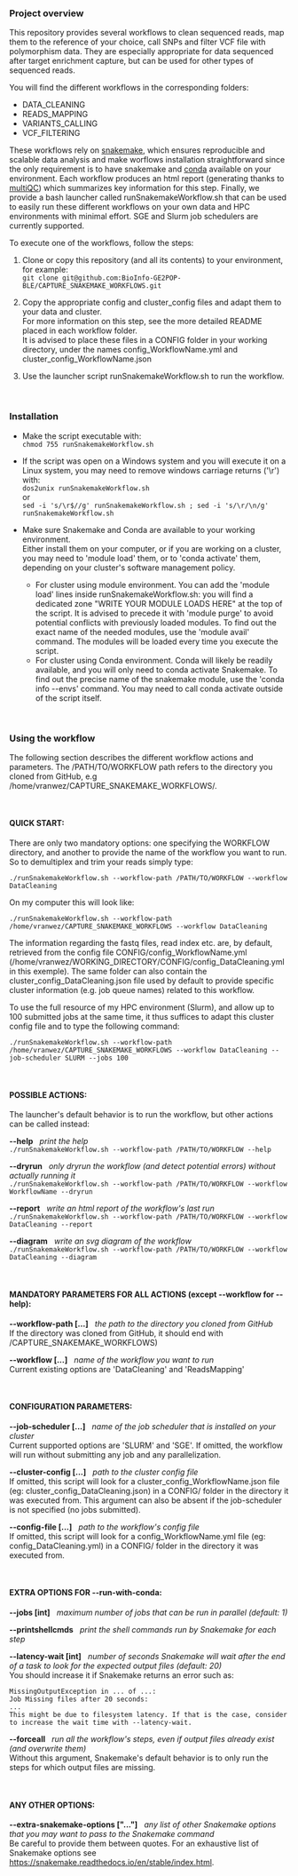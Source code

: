 ### Project overview  
This repository provides several workflows to clean sequenced reads, map them to the reference of your choice, call SNPs and filter VCF file with polymorphism data. They are especially appropriate for data sequenced after target enrichment capture, but can be used for other types of sequenced reads.

You will find the different workflows in the corresponding folders:
- DATA_CLEANING
- READS_MAPPING
- VARIANTS_CALLING 
- VCF_FILTERING 

These workflows rely on [snakemake](https://snakemake.readthedocs.io/en/stable/), which ensures reproducible and scalable data analysis and make worflows installation straightforward since the only requirement is to have snakemake and [conda](https://docs.conda.io/en/latest/) available on your environment. Each workflow produces an html report (generating thanks to [multiQC](https://multiqc.info/)) which summarizes key information for this step. Finally, we provide a bash launcher called runSnakemakeWorkflow.sh that can be used to easily run these different workflows on your own data and HPC environments with minimal effort. SGE and Slurm job schedulers are currently supported.

To execute one of the workflows, follow the steps:  

1) Clone or copy this repository (and all its contents) to your environment, for example:   
```git clone git@github.com:BioInfo-GE2POP-BLE/CAPTURE_SNAKEMAKE_WORKFLOWS.git```  

2) Copy the appropriate config and cluster_config files and adapt them to your data and cluster.  
For more information on this step, see the more detailed README placed in each workflow folder.  
It is advised to place these files in a CONFIG folder in your working directory, under the names config_WorkflowName.yml and cluster_config_WorkflowName.json  

3) Use the launcher script runSnakemakeWorkflow.sh to run the workflow.  

&nbsp;
### Installation  
- Make the script executable with:  
```chmod 755 runSnakemakeWorkflow.sh```  

- If the script was open on a Windows system and you will execute it on a Linux system, you may need to remove windows carriage returns ('\r') with:  
```dos2unix runSnakemakeWorkflow.sh```  
or  
```sed -i 's/\r$//g' runSnakemakeWorkflow.sh ; sed -i 's/\r/\n/g' runSnakemakeWorkflow.sh```  

- Make sure Snakemake and Conda are available to your working environment.  
Either install them on your computer, or if you are working on a cluster, you may need to 'module load' them, or to 'conda activate' them, depending on your cluster's software management policy.  
    - For cluster using module environment. You can add the 'module load' lines inside runSnakemakeWorkflow.sh: you will find a dedicated zone "WRITE YOUR MODULE LOADS HERE" at the top of the script. It is advised to precede it with 'module purge' to avoid potential conflicts with previously loaded modules. To find out the exact name of the needed modules, use the 'module avail' command. The modules will be loaded every time you execute the script.  
    - For cluster using Conda environment. Conda will likely be readily available, and you will only need to conda activate Snakemake. To find out the precise name of the snakemake module, use the 'conda info --envs' command. You may need to call conda activate outside of the script itself.  

&nbsp;
### Using the workflow

The following section describes the different workflow actions and parameters. The /PATH/TO/WORKFLOW path refers to the directory you cloned from GitHub, e.g  /home/vranwez/CAPTURE_SNAKEMAKE_WORKFLOWS/.

&nbsp;
#### QUICK START:  
There are only two mandatory options: one specifying the WORKFLOW directory, and another to provide the name of the workflow you want to run. So to demultiplex and trim your reads simply type:

```./runSnakemakeWorkflow.sh --workflow-path /PATH/TO/WORKFLOW --workflow DataCleaning```

On my computer this will look like:

```./runSnakemakeWorkflow.sh --workflow-path /home/vranwez/CAPTURE_SNAKEMAKE_WORKFLOWS --workflow DataCleaning```

The information regarding the fastq files, read index etc. are, by default, retrieved from the config file CONFIG/config_WorkflowName.yml  (/home/vranwez/WORKING_DIRECTORY/CONFIG/config_DataCleaning.yml in this exemple). The same folder can also contain the cluster_config_DataCleaning.json file used by default to provide specific cluster information (e.g. job queue names) related to this workflow.

To use the full resource of my HPC environment (Slurm), and allow up to 100 submitted jobs at the same time, it thus suffices to adapt this cluster config file and to type the following command:  

```./runSnakemakeWorkflow.sh --workflow-path /home/vranwez/CAPTURE_SNAKEMAKE_WORKFLOWS --workflow DataCleaning --job-scheduler SLURM --jobs 100```  

&nbsp;

#### POSSIBLE ACTIONS:  
The launcher's default behavior is to run the workflow, but other actions can be called instead:

**--help**&nbsp;&nbsp;&nbsp;*print the help*  
```./runSnakemakeWorkflow.sh --workflow-path /PATH/TO/WORKFLOW --help```  

**--dryrun**&nbsp;&nbsp;&nbsp;*only dryrun the workflow (and detect potential errors) without actually running it*  
```./runSnakemakeWorkflow.sh --workflow-path /PATH/TO/WORKFLOW --workflow WorkflowName --dryrun```  

**--report**&nbsp;&nbsp;&nbsp;*write an html report of the workflow's last run*  
```./runSnakemakeWorkflow.sh --workflow-path /PATH/TO/WORKFLOW --workflow DataCleaning --report```  

**--diagram**&nbsp;&nbsp;&nbsp;*write an svg diagram of the workflow*  
```./runSnakemakeWorkflow.sh --workflow-path /PATH/TO/WORKFLOW --workflow DataCleaning --diagram```  

&nbsp;

#### MANDATORY PARAMETERS FOR ALL ACTIONS (except --workflow for --help):  
**--workflow-path [...]**&nbsp;&nbsp;&nbsp;*the path to the directory you cloned from GitHub*  
If the directory was cloned from GitHub, it should end with /CAPTURE_SNAKEMAKE_WORKFLOWS)  

**--workflow [...]**&nbsp;&nbsp;&nbsp;*name of the workflow you want to run*  
Current existing options are 'DataCleaning' and 'ReadsMapping'  

&nbsp;

#### CONFIGURATION PARAMETERS:  
**--job-scheduler [...]**&nbsp;&nbsp;&nbsp;*name of the job scheduler that is installed on your cluster*  
Current supported options are 'SLURM' and 'SGE'. If omitted, the workflow will run without submitting any job and any parallelization.  

**--cluster-config [...]**&nbsp;&nbsp;&nbsp;*path to the cluster config file*  
If omitted, this script will look for a cluster_config_WorkflowName.json file (eg: cluster_config_DataCleaning.json) in a CONFIG/ folder in the directory it was executed from. This argument can also be absent if the job-scheduler is not specified (no jobs submitted).  

**--config-file [...]**&nbsp;&nbsp;&nbsp;*path to the workflow's config file*  
If omitted, this script will look for a config_WorkflowName.yml file (eg: config_DataCleaning.yml) in a CONFIG/ folder in the directory it was executed from.  

&nbsp;

#### EXTRA OPTIONS FOR --run-with-conda:  
**--jobs [int]**&nbsp;&nbsp;&nbsp;*maximum number of jobs that can be run in parallel (default: 1)*  

**--printshellcmds**&nbsp;&nbsp;&nbsp;*print the shell commands run by Snakemake for each step*  

**--latency-wait [int]**&nbsp;&nbsp;&nbsp;*number of seconds Snakemake will wait after the end of a task to look for the expected output files (default: 20)*  
You should increase it if Snakemake returns an error such as:  

    MissingOutputException in ... of ...:  
    Job Missing files after 20 seconds:  
    ...  
    This might be due to filesystem latency. If that is the case, consider to increase the wait time with --latency-wait.
    
**--forceall**&nbsp;&nbsp;&nbsp;*run all the workflow's steps, even if output files already exist (and overwrite them)*  
Without this argument, Snakemake's default behavior is to only run the steps for which output files are missing.  

&nbsp;

#### ANY OTHER OPTIONS:  
**--extra-snakemake-options ["..."]**&nbsp;&nbsp;&nbsp;*any list of other Snakemake options that you may want to pass to the Snakemake command*  
Be careful to provide them between quotes. For an exhaustive list of Snakemake options see https://snakemake.readthedocs.io/en/stable/index.html.  

